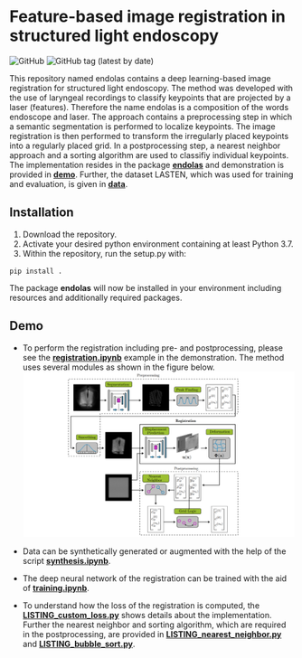 # Feature-based image registration in structured light endoscopy

![GitHub](https://img.shields.io/github/license/julzil/endolas)
![GitHub tag (latest by date)](https://img.shields.io/github/v/tag/julzil/endolas)

This repository named endolas contains a deep learning-based image registration for structured light endoscopy. The method was developed with the use of laryngeal recordings to classify keypoints that are projected by a laser (features). Therefore the name endolas is a composition of the words endoscope and laser. The approach contains a preprocessing step in which a semantic segmentation is performed to localize keypoints. The image registration is then performed to transform the irregularly placed keypoints into a regularly placed grid. In a postprocessing step, a nearest neighbor approach and a sorting algorithm are used to classifiy individual keypoints. The implementation resides in the package [**endolas**](./endolas) and demonstration is provided in [**demo**](./demo). Further, the dataset LASTEN, which was used for training and evaluation, is given in [**data**](./data).

## Installation

1) Download the repository.
2) Activate your desired python environment containing at least Python 3.7. 
3) Within the repository, run the setup.py with:

```
pip install . 
```

The package **endolas** will now be installed in your environment including resources and additionally required packages.

## Demo

* To perform the registration including pre- and postprocessing, please see the [**registration.ipynb**](./demo/registration.ipynb) example in the demonstration. The method uses several modules as shown in the figure below.
  ![Registration](registration.png)

* Data can be synthetically generated or augmented with the help of the script [**synthesis.ipynb**](./demo/synthesis.ipynb).

* The deep neural network of the registration can be trained with the aid of [**training.ipynb**](./demo/training.ipynb).

* To understand how the loss of the registration is computed, the [**LISTING_custom_loss.py**](./demo/LISTING_custom_loss.py) shows details about the implementation. Further the nearest neighbor and sorting algorithm, which are required in the postprocessing, are provided in [**LISTING_nearest_neighbor.py**](./demo/LISTING_nearest_neighbor.py) and [**LISTING_bubble_sort.py**](./demo/LISTING_bubble_sort.py).
